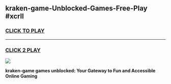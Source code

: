 
## kraken-game-Unblocked-Games-Free-Play #xcrll
<h3>
<a href="https://us.freeplayer.one?title=kraken-game&ref=9M">CLICK TO PLAY</a></h3>
<hr>

<h3>
<a href="https://us.freeplayer.one?title=kraken-game&ref=9M">CLICK 2 PLAY</a>
  
</h3>

<a href="https://us.freeplayer.one?title=kraken-game&ref=9M"><img src="https://clearcache.store/games.png"></a>


**kraken-game games unblocked: Your Gateway to Fun and Accessible Online Gaming**
